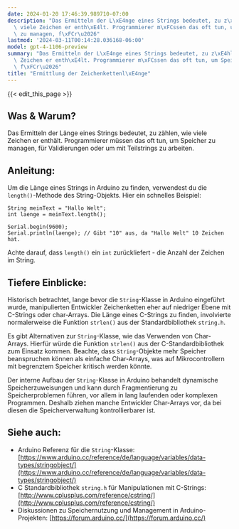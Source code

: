 ```yaml
---
date: 2024-01-20 17:46:39.989710-07:00
description: "Das Ermitteln der L\xE4nge eines Strings bedeutet, zu z\xE4hlen, wie\
  \ viele Zeichen er enth\xE4lt. Programmierer m\xFCssen das oft tun, um Speicher\
  \ zu managen, f\xFCr\u2026"
lastmod: '2024-03-11T00:14:28.036168-06:00'
model: gpt-4-1106-preview
summary: "Das Ermitteln der L\xE4nge eines Strings bedeutet, zu z\xE4hlen, wie viele\
  \ Zeichen er enth\xE4lt. Programmierer m\xFCssen das oft tun, um Speicher zu managen,\
  \ f\xFCr\u2026"
title: "Ermittlung der Zeichenkettenl\xE4nge"
---
```


{{< edit_this_page >}}

## Was & Warum?

Das Ermitteln der Länge eines Strings bedeutet, zu zählen, wie viele Zeichen er enthält. Programmierer müssen das oft tun, um Speicher zu managen, für Validierungen oder um mit Teilstrings zu arbeiten.

## Anleitung:

Um die Länge eines Strings in Arduino zu finden, verwendest du die `length()`-Methode des String-Objekts. Hier ein schnelles Beispiel:

```arduino
String meinText = "Hallo Welt";
int laenge = meinText.length();

Serial.begin(9600);
Serial.println(laenge); // Gibt "10" aus, da "Hallo Welt" 10 Zeichen hat.
```

Achte darauf, dass `length()` ein `int` zurückliefert - die Anzahl der Zeichen im String.

## Tiefere Einblicke:

Historisch betrachtet, lange bevor die `String`-Klasse in Arduino eingeführt wurde, manipulierten Entwickler Zeichenketten eher auf niedriger Ebene mit C-Strings oder char-Arrays. Die Länge eines C-Strings zu finden, involvierte normalerweise die Funktion `strlen()` aus der Standardbibliothek `string.h`.

Es gibt Alternativen zur `String`-Klasse, wie das Verwenden von Char-Arrays. Hierfür würde die Funktion `strlen()` aus der C-Standardbibliothek zum Einsatz kommen. Beachte, dass `String`-Objekte mehr Speicher beanspruchen können als einfache Char-Arrays, was auf Mikrocontrollern mit begrenztem Speicher kritisch werden könnte. 

Der interne Aufbau der `String`-Klasse in Arduino behandelt dynamische Speicherzuweisungen und kann durch Fragmentierung zu Speicherproblemen führen, vor allem in lang laufenden oder komplexen Programmen. Deshalb ziehen manche Entwickler Char-Arrays vor, da bei diesen die Speicherverwaltung kontrollierbarer ist.

## Siehe auch:

- Arduino Referenz für die `String`-Klasse: [https://www.arduino.cc/reference/de/language/variables/data-types/stringobject/](https://www.arduino.cc/reference/de/language/variables/data-types/stringobject/)
- C Standardbibliothek `string.h` für Manipulationen mit C-Strings: [http://www.cplusplus.com/reference/cstring/](http://www.cplusplus.com/reference/cstring/)
- Diskussionen zu Speichernutzung und Management in Arduino-Projekten: [https://forum.arduino.cc/](https://forum.arduino.cc/)
